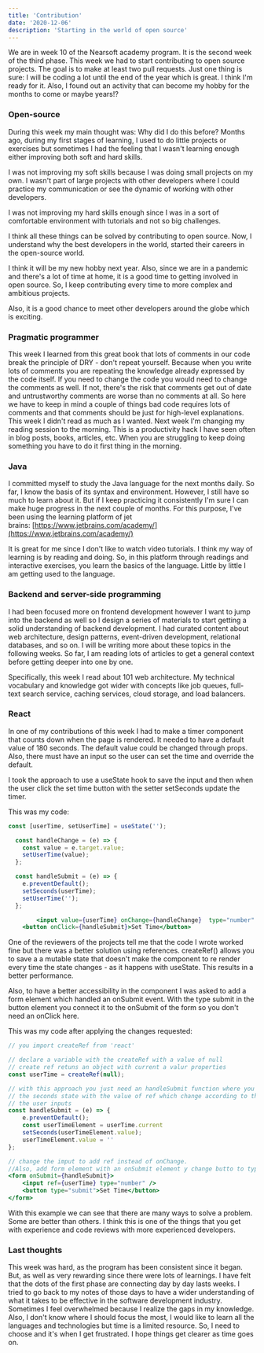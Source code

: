 ```yaml
---
title: 'Contribution'
date: '2020-12-06'
description: 'Starting in the world of open source'
---
```


We are in week 10 of the Nearsoft academy program. It is the second week of the third phase. This week we had to start contributing to open source projects. The goal is to make at least two pull requests. Just one thing is sure: I will be coding a lot until the end of the year which is great. I think I'm ready for it. Also, I found out an activity that can become my hobby for the months to come or maybe years!?

### **Open-source**

During this week my main thought was: Why did I do this before? Months ago, during my first stages of learning, I used to do little projects or exercises but sometimes I had the feeling that I wasn't learning enough either improving both soft and hard skills.

I was not improving my soft skills because I was doing small projects on my own. I wasn't part of large projects with other developers where I could practice my communication or see the dynamic of working with other developers.

I was not improving my hard skills enough since I was in a sort of comfortable environment with tutorials and not so big challenges.

I think all these things can be solved by contributing to open source. Now, I understand why the best developers in the world, started their careers in the open-source world.

I think it will be my new hobby next year. Also, since we are in a pandemic and there's a lot of time at home, it is a good time to getting involved in open source. So, I keep contributing every time to more complex and ambitious projects.

Also, it is a good chance to meet other developers around the globe which is exciting.

### **Pragmatic programmer**

This week I learned from this great book that lots of comments in our code break the principle of DRY - don't repeat yourself. Because when you write lots of comments you are repeating the knowledge already expressed by the code itself. If you need to change the code you would need to change the comments as well. If not, there's the risk that comments get out of date and untrustworthy comments are worse than no comments at all.
So here we have to keep in mind a couple of things bad code requires lots of comments and that comments should be just for high-level explanations.
This week I didn't read as much as I wanted. Next week I'm changing my reading session to the morning. This is a productivity hack I have seen often in blog posts, books, articles, etc. When you are struggling to keep doing something you have to do it first thing in the morning.

### **Java**

I committed myself to study the Java language for the next months daily. So far, I know the basis of its syntax and environment. However, I still have so much to learn about it. But if I keep practicing it consistently I'm sure I can make huge progress in the next couple of months. For this purpose, I've been using the learning platform of jet brains: [https://www.jetbrains.com/academy/](https://www.jetbrains.com/academy/)

It is great for me since I don't like to watch video tutorials. I think my way of learning is by reading and doing. So, in this platform through readings and interactive exercises, you learn the basics of the language. Little by little I am getting used to the language.

### **Backend and server-side programming**

I had been focused more on frontend development however I want to jump into the backend as well so I design a series of materials to start getting a solid understanding of backend development. I had curated content about web architecture, design patterns, event-driven development, relational databases, and so on. I will be writing more about these topics in the following weeks. So far, I am reading lots of articles to get a general context before getting deeper into one by one.

Specifically, this week I read about 101 web architecture. My technical vocabulary and knowledge got wider with concepts like job queues, full-text search service, caching services, cloud storage, and load balancers.

### **React**

In one of my contributions of this week I had to make a timer component that counts down when the page is rendered. It needed to have a default value of 180 seconds. The default value could be changed through props. Also, there must have an input so the user can set the time and override the default. 

 I took the approach to use a useState hook to save the input and then when the user click the set time button with the setter setSeconds update the timer. 

This was my code:

```jsx
const [userTime, setUserTime] = useState('');

  const handleChange = (e) => {
    const value = e.target.value;
    setUserTime(value);
  };

  const handleSubmit = (e) => {
    e.preventDefault();
    setSeconds(userTime);
    setUserTime('');
  };

		<input value={userTime} onChange={handleChange}  type="number" />
    <button onClick={handleSubmit}>Set Time</button>
```

One of the reviewers of the projects tell me that the code I wrote worked fine but there was a better solution using references. createRef() allows you to save a a mutable state that doesn't make the component to re render every time the state changes - as it happens with useState. This results in a better performance. 

Also, to have a better accessibility in the component I was asked to add a form element which handled an onSubmit event. With the type submit in the button element you connect it to the onSubmit of the form so you don't need an onClick here. 

This was my code after applying the changes requested:

```jsx
// you import createRef from 'react'

// declare a variable with the createRef with a value of null
// create ref retuns an object with current a valur properties
const userTime = createRef(null);

// with this approach you just need an handleSubmit function where you update
// the seconds state with the value of ref which change according to the value
// the user inputs
const handleSubmit = (e) => {
    e.preventDefault();
    const userTimeElement = userTime.current
    setSeconds(userTimeElement.value);
    userTimeElement.value = ''
};

// change the imput to add ref instead of onChange. 
//Also, add form element with an onSubmit element y change butto to type submit
<form onSubmit={handleSubmit}>
	<input ref={userTime} type="number" />
	<button type="submit">Set Time</button>
</form>
```

With this example we can see that there are many ways to solve a problem. Some are better than others. I think this is one of the things that you get with experience and code reviews with more experienced developers. 

### **Last thoughts**

This week was hard, as the program has been consistent since it began. But, as well as very rewarding since there were lots of learnings. I have felt that the dots of the first phase are connecting day by day lasts weeks. I tried to go back to my notes of those days to have a wider understanding of what it takes to be effective in the software development industry. Sometimes I feel overwhelmed because I realize the gaps in my knowledge. Also, I don't know where I should focus the most, I would like to learn all the languages and technologies but time is a limited resource. So, I need to choose and it's when I get frustrated. I hope things get clearer as time goes on.